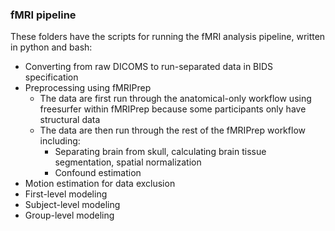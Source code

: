 ### fMRI pipeline
These folders have the scripts for running the fMRI analysis pipeline, written in python and bash:

* Converting from raw DICOMS to run-separated data in BIDS specification
* Preprocessing using fMRIPrep
  * The data are first run through the anatomical-only workflow using freesurfer within fMRIPrep because some participants only have structural data
  * The data are then run through the rest of the fMRIPrep workflow including:
	* Separating brain from skull, calculating brain tissue segmentation, spatial normalization
	* Confound estimation
* Motion estimation for data exclusion
* First-level modeling
* Subject-level modeling
* Group-level modeling


